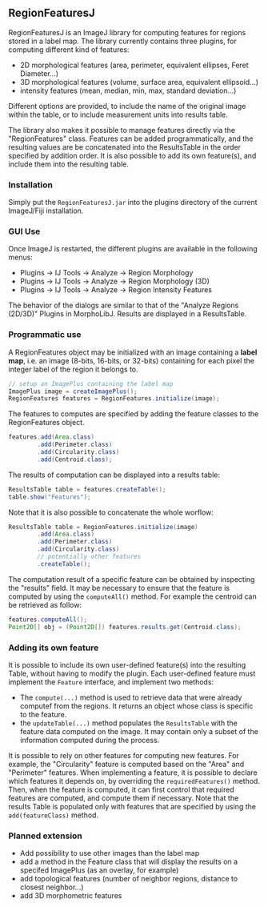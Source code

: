## RegionFeaturesJ

RegionFeaturesJ is an ImageJ library for computing features for regions stored in a label map.
The library currently contains three plugins, for computing different kind of features:

* 2D morphological features (area, perimeter, equivalent ellipses, Feret Diameter...)
* 3D morphological features (volume, surface area, equivalent ellipsoid...)
* intensity features (mean, median, min, max, standard deviation...)

Different options are provided, to include the name of the original image within the table, 
or to include measurement units into results table.

The library also makes it possible to manage features directly via the "RegionFeatures" class. 
Features can be added programmatically, and the resulting values are be concatenated into the
ResultsTable in the order specified by addition order.
It is also possible to add its own feature(s), and include them into the resulting table.

### Installation

Simply put the `RegionFeaturesJ.jar` into the plugins directory of the current ImageJ/Fiji installation.

### GUI Use

Once ImageJ is restarted, the different plugins are available in the following menus:

* Plugins -> IJ Tools -> Analyze -> Region Morphology
* Plugins -> IJ Tools -> Analyze -> Region Morphology (3D)
* Plugins -> IJ Tools -> Analyze -> Region Intensity Features

The behavior of the dialogs are similar to that of the "Analyze Regions (2D/3D)" Plugins in MorphoLibJ. 
Results are displayed in a ResultsTable.

### Programmatic use

A RegionFeatures object may be initialized with an image containing a **label map**, i.e. an image (8-bits, 16-bits, or 32-bits) 
containing for each pixel the integer label of the region it belongs to.
```java
// setup an ImagePlus containing the label map
ImagePlus image = createImagePlus();
RegionFeatures features = RegionFeatures.initialize(image);
```

The features to computes are specified by adding the feature classes to the RegionFeatures object.
```java
features.add(Area.class)
        .add(Perimeter.class)
        .add(Circularity.class)
        .add(Centroid.class);
```

The results of computation can be displayed into a results table:
```java
ResultsTable table = features.createTable();
table.show("Features");
```

Note that it is also possible to concatenate the whole worflow:
```java
ResultsTable table = RegionFeatures.initialize(image)
        .add(Area.class)
        .add(Perimeter.class)
        .add(Circularity.class)
        // potentially other features
        .createTable();
```

The computation result of a specific feature can be obtained by inspecting the "results" field. 
It may be necessary to ensure that the feature is computed by using the `computeAll()` method.
For example the centroid can be retrieved as follow:
```java
features.computeAll();
Point2D[] obj = (Point2D[]) features.results.get(Centroid.class);
```

### Adding its own feature

It is possible to include its own user-defined feature(s) into the resulting Table, without having to modify the plugin.
Each user-defined feature must implement the `Feature` interface, and implement two methods:

* The `compute(...)` method is used to retrieve data that were already computef from the regions. It returns an object whose class is specific to the feature.
* the `updateTable(...)` method populates the `ResultsTable` with the feature data computed on the image. It may contain only a subset of the information computed during the process.

It is possible to rely on other features for computing new features. For example, the "Circularity" feature is computed based on the "Area" and "Perimeter" features.
When implementing a feature, it is possible to declare which features it depends on, by overriding the `requiredFeatures()` method. 
Then, when the feature is computed, 
it can first control that required features are computed, and compute them if necessary. 
Note that the results Table is populated only with features that are specified by using the `add(featureClass)` method.

### Planned extension

* Add possibility to use other images than the label map
* add a method in the Feature class that will display the results on a specifed ImagePlus (as an overlay, for example)
* add topological features (number of neighbor regions, distance to closest neighbor...)
* add 3D morphometric features
